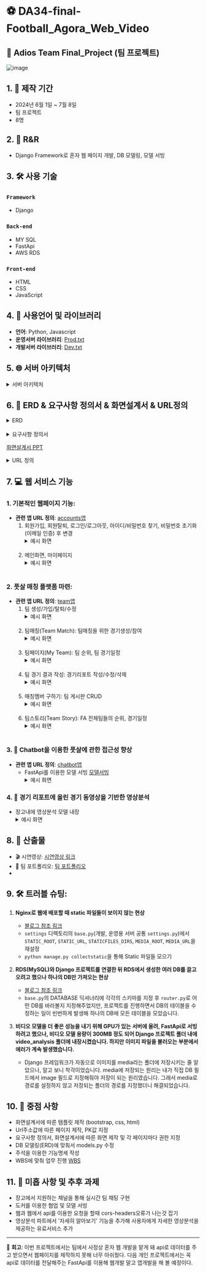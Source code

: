 # ⚽ DA34-final-Football_Agora_Web_Video

## 🎉 Adios Team Final_Project (팀 프로젝트)
![image](static/images/banner2.png)

## 1. 📅 제작 기간
- 2024년 6월 1일 ~ 7월 8일
- 팀 프로젝트
- 8명
## 2. 👥 R&R
- Django Framework로 혼자 웹 페이지 개발, DB 모델링, 모델 서빙

## 3. 🛠️ 사용 기술

### `Framework`
  - Django
### `Back-end`
  - MY SQL
  - FastApi
  - AWS RDS
### `Front-end`
  - HTML
  - CSS
  - JavaScript
  


## 4. 🧰 사용언어 및 라이브러리
- **언어**: Python, Javascript
- **운영서버 라이브러리**: [Prod.txt](requirements/common.txt)
- **개발서버 라이브러리**: [Dev.txt](requirements/dev.txt)

## 5. 🌐 서버 아키텍처
<details>
        <summary>서버 아키텍처</summary>
        <img src="서버%20아키텍쳐.png" alt="서버 아키텍처">
</details>

## 6. 📑 ERD & 요구사항 정의서 & 화면설계서 & URL정의
<details>
        <summary>ERD</summary>
        <img src="FA_ERD(Light_Version).png" alt="ERD">
</details>
<br>
<details>
        <summary>요구사항 정의서</summary>
        <img src="요구사항정의서_최종.xlsx" alt="요구사항 정의서">
</details>

[화면설계서 PPT](FA_화면설계서_최종.pptx)

<details>
        <summary>URL 정의</summary>
        <img src="url1.jpg" alt="url">
        <img src="url2.jpg" alt="url">
        <img src="url3.jpg" alt="url">
</details>

## 7. 💻 웹 서비스 기능
### 1. **기본적인 웹페이지 기능**: 
- **관련 앱 URL 정의**: [accounts앱](accounts/urls.py)
   1. 회원가입, 회원탈퇴, 로그인/로그아웃, 아이디/비밀번호 찾기, 비밀번호 초기화(이메일 인증) 후 변경
      <details>
        <summary>예시 화면</summary>
        <img src="FA_화면/회원가입.jpg" alt="회원가입">
        <img src="FA_화면/아이디찾기.jpg" alt="아이디 찾기">
        <img src="FA_화면/비밀번호찾기이메일.jpg" alt="비밀번호 찾기 이메일 인증">
      </details>
      <br>
   2. 메인화면, 마이페이지
      <details>
        <summary>예시 화면</summary>
        <img src="FA_화면/FA_메인화면.jpg" alt="메인페이지">
        <img src="FA_화면/마이페이지.jpg" alt="마이페이지">
      </details>
      <br>
### 2. **풋살 매칭 플랫폼 마련**:
- **관련 앱 URL 정의**: [team앱](team/urls.py)
  1. 팀 생성/가입/탈퇴/수정
     <details>
       <summary>예시 화면</summary>
       <img src="FA_화면/팀생성,가입화면.jpg" alt="팀생성/가입">
       <img src="FA_화면/팀생성.jpg" alt="팀생성">
       <img src="FA_화면/팀목록.jpg" alt="팀가입">
     </details>
     <br>
  2. 팀매칭(Team Match): 팀매칭을 위한 경기생성/참여
     <details>
       <summary>예시 화면</summary>
       <img src="FA_화면/FA_팀매치.jpg" alt="경기 목록/참여">
       <img src="FA_화면/경기생성.jpg" alt="경기 생성">
     </details>
     <br>
  3. 팀페이지(My Team): 팀 순위, 팀 경기일정
     <details>
       <summary>예시 화면</summary>
       <img src="FA_화면/my_team페이지.jpg" alt="팀 페이지">
     </details>
     <br>
  4. 팀 경기 결과 작성: 경기리포트 작성/수정/삭제
     <details>
       <summary>예시 화면</summary>
       <img src="FA_화면/경기%20리포트%20작성.jpg" alt="경기리포트 작성">
     </details>
     <br>
  5. 매칭멤버 구하기: 팀 게시판 CRUD
     <details>
       <summary>예시 화면</summary>
       <img src="FA_화면/팀게시판.jpg" alt="팀 게시판">
     </details>
     <br>
  6. 팀스토리(Team Story): FA 전체팀들의 순위, 경기일정
     <details>
       <summary>예시 화면</summary>
       <img src="FA_화면/FA_팀스토리.jpg" alt="팀 스토리">
     </details>
     <br>
### 3. 🤖 **Chatbot을 이용한 풋살에 관한 접근성 향상**
- **관련 앱 URL 정의**: [chatbot앱](chatbot/urls.py)
  - FastApi를 이용한 모델 서빙 [모델서빙](chatbot/views.py)
     <details>
       <summary>예시 화면</summary>
       <img src="FA_화면/챗봇.jpg" alt="챗봇">
     </details>

### 4. 🎥 경기 리포트에 올린 경기 동영상을 기반한 영상분석
   - 장고내에 영상분석 모델 내장
     <details>
        <summary>예시 화면</summary>
        <img src="FA_화면/영상분석%20이미지.png" alt="영상분석">
     </details>
    
## 8. 📂 산출물 
- 🎬 시연영상: [시연영상 링크](웹페이지_시연영상.mp4)
- 📄 팀 포트폴리오: [팀 포트폴리오](FA_최종_ver_2.0.pdf)
- 
## 9. 🛠️ 트러블 슈팅:
1. **Nginx로 웹에 배포할 때 static 파일들이 보이지 않는 현상**
   - [블로그 참조 링크](https://velog.io/@odh0112/Django-Static-file-Nginx%EB%A1%9C-%EC%B2%98%EB%A6%AC)
   - `settings` 디렉토리의 `base.py`(개발, 운영용 서버 공통 `settings.py`)에서 `STATIC_ROOT`, `STATIC_URL`, `STATICFILES_DIRS`, `MEDIA_ROOT`, `MEDIA_URL`을 재설정
   - `python manage.py collectstatic`을 통해 Static 파일들 모으기


2. **RDS(MySQL)와 Django 프로젝트를 연결한 뒤 RDS에서 생성한 여러 DB를 끌고 오려고 했으나 하나의 DB만 가져오는 현상**
   - [블로그 참조 링크](https://uiandwe.tistory.com/1252)
   - `base.py`의 DATABASE 딕셔너리에 각각의 스키마를 지정 후 `router.py`로 어떤 DB를 바라볼지 지정해주었지만, 프로젝트를 진행하면서 DB의 테이블을 수정하는 일이 빈번하게 발생해 하나의 DB에 모든 테이블을 모았습니다.


3. **비디오 모델을 더 좋은 성능을 내기 위해 GPU가 있는 서버에 올려, FastApi로 서빙하려고 했으나, 비디오 모델 용량이 300MB 정도 되어 Django 프로젝트 폴더 내에 video_analysis 폴더에 내장시켰습니다. 하지만 이미지 파일을 불러오는 부분에서 에러가 계속 발생했습니다.**
   - Django 프레임워크가 자동으로 이미지를 media라는 폴더에 저장시키는 줄 알았으나, 알고 보니 착각이었습니다. media에 저장되는 원리는 내가 직접 DB 필드에서 image 필드로 지정해줘야 저장이 되는 원리였습니다. 그래서 media로 경로를 설정하지 않고 저장되는 폴더의 경로를 지정했더니 해결되었습니다.

## 10. 🎯 중점 사항
- 화면설계서에 따른 템플릿 제작 (bootstrap, css, html)
- Url주소값에 따른 페이지 제작, PK값 지정
- 요구사항 정의서, 화면설계서에 따른 화면 제작 및 각 페이지마다 권한 지정
- DB 모델링(ERD)에 맞춰서 models.py 수정
- 주석을 이용한 기능명세 작성
- WBS에 맞춰 업무 진행 [WBS](FA_WBS_최종.xlsx)

## 11. 📝 미흡 사항 및 추후 과제
- 장고에서 지원하는 채널을 통해 실시간 팀 채팅 구현
- 도커를 이용한 협업 및 모델 서빙
- 웹과 웹에서 api를 이용한 요청을 할때 cors-headers오류가 나는것 잡기
- 영상분석 파트에서 '자세히 알아보기' 기능을 추가해 사용자에게 자세한 영상분석을 제공하는 유료서비스 추가


---

💬 **회고**: 이번 프로젝트에서는 팀에서 사정상 혼자 웹 개발을 맡게 돼 api로 데이터를 주고 받으면서 웹페이지를 제작하지 못해 너무 아쉬웠다.
다음 개인 프로젝트에서는 꼭 api로 데이터를 전달해주는 FastApi를 이용해 웹개발 말고 앱개발을 해 볼 예정이다.
  
